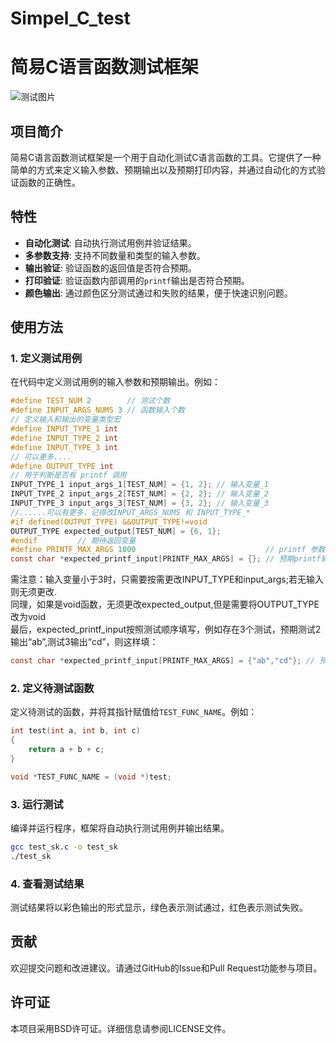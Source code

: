 # Simpel_C_test
# 简易C语言函数测试框架
![测试图片](https://github.com/user-attachments/assets/57497830-2375-4452-add8-6b97e1e14e85)


## 项目简介

简易C语言函数测试框架是一个用于自动化测试C语言函数的工具。它提供了一种简单的方式来定义输入参数、预期输出以及预期打印内容，并通过自动化的方式验证函数的正确性。

## 特性

- **自动化测试**: 自动执行测试用例并验证结果。
- **多参数支持**: 支持不同数量和类型的输入参数。
- **输出验证**: 验证函数的返回值是否符合预期。
- **打印验证**: 验证函数内部调用的`printf`输出是否符合预期。
- **颜色输出**: 通过颜色区分测试通过和失败的结果，便于快速识别问题。

## 使用方法

### 1. 定义测试用例

在代码中定义测试用例的输入参数和预期输出。例如：

```c
#define TEST_NUM 2        // 测试个数
#define INPUT_ARGS_NUMS 3 // 函数输入个数
// 定义输入和输出的变量类型宏
#define INPUT_TYPE_1 int
#define INPUT_TYPE_2 int
#define INPUT_TYPE_3 int
// 可以更多....
#define OUTPUT_TYPE int
// 用于判断是否有 printf 调用
INPUT_TYPE_1 input_args_1[TEST_NUM] = {1, 2}; // 输入变量_1
INPUT_TYPE_2 input_args_2[TEST_NUM] = {2, 2}; // 输入变量_2
INPUT_TYPE_3 input_args_3[TEST_NUM] = {3, 2}; // 输入变量_3
//......可以有更多，记得改INPUT_ARGS_NUMS 和 INPUT_TYPE_*
#if defined(OUTPUT_TYPE) &&OUTPUT_TYPE!=void
OUTPUT_TYPE expected_output[TEST_NUM] = {6, 1}; 
#endif         // 期待返回变量
#define PRINTF_MAX_ARGS 1000                             // printf 参数最大个数
const char *expected_printf_input[PRINTF_MAX_ARGS] = {}; // 预期printf输入
```
需注意：输入变量小于3时，只需要按需更改INPUT_TYPE和input_args;若无输入则无须更改.<br>
同理，如果是void函数，无须更改expected_output,但是需要将OUTPUT_TYPE改为void<br>
最后，expected_printf_input按照测试顺序填写，例如存在3个测试，预期测试2输出“ab”,测试3输出“cd”，则这样填：
```c
const char *expected_printf_input[PRINTF_MAX_ARGS] = {"ab","cd"}; // 预期printf输入

```
### 2. 定义待测试函数

定义待测试的函数，并将其指针赋值给`TEST_FUNC_NAME`。例如：

```c
int test(int a, int b, int c)
{
    return a + b + c;
}

void *TEST_FUNC_NAME = (void *)test;
```

### 3. 运行测试

编译并运行程序，框架将自动执行测试用例并输出结果。

```bash
gcc test_sk.c -o test_sk
./test_sk
```

### 4. 查看测试结果

测试结果将以彩色输出的形式显示，绿色表示测试通过，红色表示测试失败。



## 贡献

欢迎提交问题和改进建议。请通过GitHub的Issue和Pull Request功能参与项目。

## 许可证

本项目采用BSD许可证。详细信息请参阅LICENSE文件。



